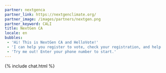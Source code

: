 ```yaml
---
partner: nextgenca
partner_link: https://nextgenclimate.org/
partner_image: /images/partners/nextgen.png
partner_keyword: CALI
title: NextGen CA
locale: en
bubbles:
 - 'Hi! This is NextGen CA and HelloVote!'
 - 'I can help you register to vote, check your registration, and help your friends register.'
 - 'Try me out! Enter your phone number to start.'
---
```

{% include chat.html %}



